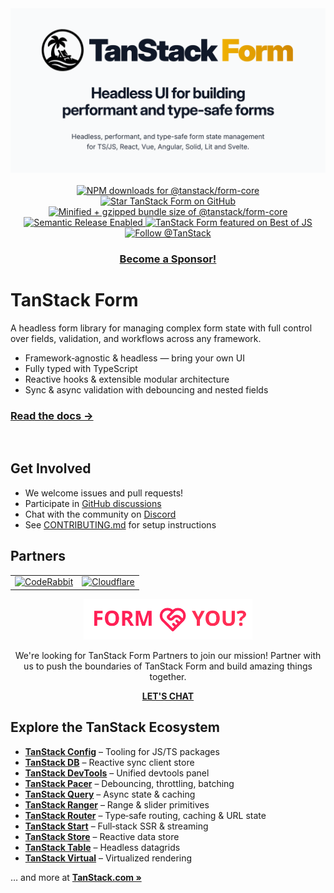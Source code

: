 <div align="center">
  <img src="./media/header_form.png" >
</div>

<br />

<div align="center">
	<a href="https://www.npmjs.com/package/@tanstack/form-core" target="_parent">
  <img alt="NPM downloads for @tanstack/form-core" src="https://img.shields.io/npm/dm/@tanstack/form-core.svg" />
</a>
<a href="https://github.com/TanStack/form/" target="_parent">
  <img alt="Star TanStack Form on GitHub" src="https://img.shields.io/github/stars/TanStack/form.svg?style=social&label=Star" />
</a>
	<a href="https://bundlephobia.com/package/@tanstack/form-core@latest" target="_parent">
  <img alt="Minified + gzipped bundle size of @tanstack/form-core" src="https://badgen.net/bundlephobia/minzip/@tanstack/form-core" />
</a>
</div>

<div align="center">
<a href="#badge">
  <img alt="Semantic Release Enabled" src="https://img.shields.io/badge/%20%20%F0%9F%93%A6%F0%9F%9A%80-semantic--release-e10079.svg">
</a>
	<a href="https://bestofjs.org/projects/tanstack-form">
  <img alt="TanStack Form featured on Best of JS" src="https://img.shields.io/endpoint?url=https://bestofjs-serverless.now.sh/api/project-badge?fullName=TanStack%2Fform%26since=daily" />
</a>
	<a href="https://twitter.com/tan_stack">
		<img src="https://img.shields.io/twitter/follow/tan_stack.svg?style=social" alt="Follow @TanStack"/>
	</a>
</div>

<div align="center">
  
### [Become a Sponsor!](https://github.com/sponsors/tannerlinsley/)
</div>

# TanStack Form

A headless form library for managing complex form state with full control over fields, validation, and workflows across any framework.

- Framework‑agnostic & headless — bring your own UI
- Fully typed with TypeScript
- Reactive hooks & extensible modular architecture
- Sync & async validation with debouncing and nested fields

### <a href="https://tanstack.com/form">Read the docs →</b></a>

<br />

## Get Involved

- We welcome issues and pull requests!
- Participate in [GitHub discussions](https://github.com/TanStack/form/discussions)
- Chat with the community on [Discord](https://discord.com/invite/WrRKjPJ)
- See [CONTRIBUTING.md](./CONTRIBUTING.md) for setup instructions

## Partners

<table align="center">
  <tr>
    <td>
        <a href="https://www.coderabbit.ai/?via=tanstack&dub_id=aCcEEdAOqqutX6OS">
			<picture>
			  <source media="(prefers-color-scheme: dark)" srcset="https://tanstack.com/assets/coderabbit-dark-CMcuvjEy.svg" height="40" />
			  <source media="(prefers-color-scheme: light)" srcset="https://tanstack.com/assets/coderabbit-light-DVMJ2jHi.svg" height="40" />
			  <img src="https://tanstack.com/assets/coderabbit-light-DVMJ2jHi.svg" height="40" alt="CodeRabbit" />
			</picture>        
		</a>
    </td>
    <td padding="20">
      <a href="https://www.cloudflare.com?utm_source=tanstack">
         <picture>
		  <source media="(prefers-color-scheme: dark)" srcset="https://tanstack.com/assets/cloudflare-white-DQDB7UaL.svg" height="60" />
		  <source media="(prefers-color-scheme: light)" srcset="https://tanstack.com/assets/cloudflare-black-CPufaW0B.svg" height="60" />
		  <img src="https://tanstack.com/assets/cloudflare-black-CPufaW0B.svg" height="60" alt="Cloudflare" />
		</picture>
      </a>
    </td>
  </tr>
</table>

<div align="center">
<img src="./media/partner_logo.svg" alt="Form & you?" height="65">
<p>
We're looking for TanStack Form Partners to join our mission! Partner with us to push the boundaries of TanStack Form and build amazing things together.
</p>
<a href="mailto:partners@tanstack.com?subject=TanStack Form Partnership"><b>LET'S CHAT</b></a>
</div>

</div>

## Explore the TanStack Ecosystem

- <a href="https://github.com/tanstack/config"><b>TanStack Config</b></a> – Tooling for JS/TS packages
- <a href="https://github.com/tanstack/db"><b>TanStack DB</b></a> – Reactive sync client store
- <a href="https://github.com/tanstack/devtools"><b>TanStack DevTools</b></a> – Unified devtools panel
- <a href="https://github.com/tanstack/pacer"><b>TanStack Pacer</b></a> – Debouncing, throttling, batching <br/>
- <a href="https://github.com/tanstack/query"><b>TanStack Query</b></a> – Async state & caching
- <a href="https://github.com/tanstack/ranger"><b>TanStack Ranger</b></a> – Range & slider primitives
- <a href="https://github.com/tanstack/router"><b>TanStack Router</b></a> – Type‑safe routing, caching & URL state
- <a href="https://github.com/tanstack/router"><b>TanStack Start</b></a> – Full‑stack SSR & streaming
- <a href="https://github.com/tanstack/store"><b>TanStack Store</b></a> – Reactive data store
- <a href="https://github.com/tanstack/table"><b>TanStack Table</b></a> – Headless datagrids
- <a href="https://github.com/tanstack/virtual"><b>TanStack Virtual</b></a> – Virtualized rendering

… and more at <a href="https://tanstack.com"><b>TanStack.com »</b></a>

<!-- USE THE FORCE LUKE -->
